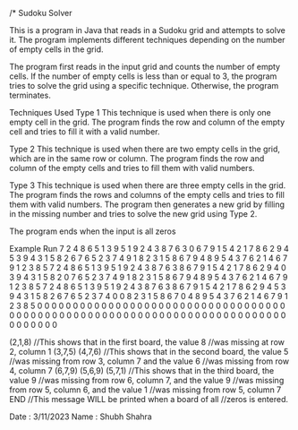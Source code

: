 /*
Sudoku Solver

This is a program in Java that reads in a Sudoku grid and attempts to solve it.
The program implements different techniques depending on the number of empty cells in the grid.

The program first reads in the input grid and counts the number of empty cells.
If the number of empty cells is less than or equal to 3, the program tries to solve the grid using a specific technique.
Otherwise, the program terminates.

Techniques Used
Type 1
This technique is used when there is only one empty cell in the grid.
The program finds the row and column of the empty cell and tries to fill it with a valid number.

Type 2
This technique is used when there are two empty cells in the grid, which are in the same row or column.
The program finds the row and column of the empty cells and tries to fill them with valid numbers.

Type 3
This technique is used when there are three empty cells in the grid.
The program finds the rows and columns of the empty cells and tries to fill them with valid numbers.
The program then generates a new grid by filling in the missing number and tries to solve the new grid using Type 2.

The program ends when the input is all zeros 

Example Run
7 2 4 8 6 5 1 3 9 
5 1 9 2 4 3 8 7 6 
3 0 6 7 9 1 5 4 2 
1 7 8 6 2 9 4 5 3 
9 4 3 1 5 8 2 6 7 
6 5 2 3 7 4 9 1 8 
2 3 1 5 8 6 7 9 4 
8 9 5 4 3 7 6 2 1 
4 6 7 9 1 2 3 8 5 
7 2 4 8 6 5 1 3 9 
5 1 9 2 4 3 8 7 6 
3 8 6 7 9 1 5 4 2 
1 7 8 6 2 9 4 0 3 
9 4 3 1 5 8 2 0 7 
6 5 2 3 7 4 9 1 8 
2 3 1 5 8 6 7 9 4 
8 9 5 4 3 7 6 2 1 
4 6 7 9 1 2 3 8 5 
7 2 4 8 6 5 1 3 9 
5 1 9 2 4 3 8 7 6 
3 8 6 7 9 1 5 4 2 
1 7 8 6 2 9 4 5 3 
9 4 3 1 5 8 2 6 7 
6 5 2 3 7 4 0 0 8 
2 3 1 5 8 6 7 0 4 
8 9 5 4 3 7 6 2 1 
4 6 7 9 1 2 3 8 5 
0 0 0 0 0 0 0 0 0 
0 0 0 0 0 0 0 0 0 
0 0 0 0 0 0 0 0 0 
0 0 0 0 0 0 0 0 0 
0 0 0 0 0 0 0 0 0 
0 0 0 0 0 0 0 0 0 
0 0 0 0 0 0 0 0 0 
0 0 0 0 0 0 0 0 0 
0 0 0 0 0 0 0 0 0 

(2,1,8) 				//This shows that in the first board, the value 8 
 						//was missing at row 2, column 1 
(3,7,5) (4,7,6) 		//This shows that in the second board, the value 5 
 						//was missing from row 3, column 7 and the value 6 
 						//was missing from row 4, column 7 
(6,7,9) (5,6,9) (5,7,1) //This shows that in the third board, the value 9 
 						//was missing from row 6, column 7, and the value 9 
 						//was missing from row 5, column 6, and the value 1 
 						//was missing from row 5, column 7 
 END 					//This message WILL be printed when a board of all 
 						//zeros is entered. 
 
 Date : 3/11/2023
 Name : Shubh Shahra
